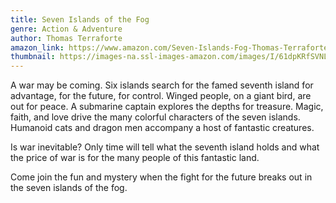 ```yaml
---
title: Seven Islands of the Fog
genre: Action & Adventure
author: Thomas Terraforte
amazon_link: https://www.amazon.com/Seven-Islands-Fog-Thomas-Terraforte/dp/1648952925/ref=sr_1_1?crid=22F32BN22GUNB&keywords=9781648952920&qid=1643612826&sprefix=9781648952920%2Caps%2C294&sr=8-1
thumbnail: https://images-na.ssl-images-amazon.com/images/I/61dpKRfSVNL.jpg
---
```

A war may be coming. Six islands search for the famed seventh island for advantage, for the future, for control. Winged people, on a giant bird, are out for peace. A submarine captain explores the depths for treasure. Magic, faith, and love drive the many colorful characters of the seven islands. Humanoid cats and dragon men accompany a host of fantastic creatures.

Is war inevitable? Only time will tell what the seventh island holds and what the price of war is for the many people of this fantastic land.

Come join the fun and mystery when the fight for the future breaks out in the seven islands of the fog.